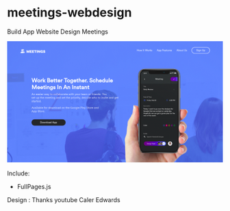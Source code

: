 # meetings-webdesign
Build App Website Design Meetings

![alt text](https://github.com/vallendito/meetings-webdesign/blob/master/images/meetingup.jpg)

Include:
- FullPages.js

Design :
Thanks youtube Caler Edwards
